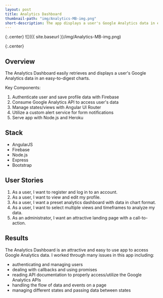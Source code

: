 ```yaml
---
layout: post
title: Analytics Dashboard
thumbnail-path: "img/Analytics-MB-img.png"
short-description: The app displays a user's Google Analytics data in easy to understand charts
---
```


{:.center}
![]({{ site.baseurl }}/img/Analytics-MB-img.png)

{:.center}
<a href="https://dashboard-analytics.herokuapp.com/" title="Analytics Dashboard Website">
<i class="fa fa-laptop fa-3x icon-space"></i>
</a>
<a href="https://github.com/eriksilver/GA-app" title="Analytics Dashboard GitHub">
<i class="fa fa-github-square fa-3x icon-space"></i>
</a>




## Overview

The Analytics Dashboard easily retrieves and displays a user's Google Analytics data in an easy-to-digest charts.

Key Components:
<ol>  
<li>Authenticate user and save profile data with Firebase</li>
<li>Consume Google Analytics API to access user's data</li>
<li>Manage states/views with Angular UI Router</li>
<li>Utilize a custom alert service for form notifications</li>
<li>Serve app with Node.js and Heroku</li>
</ol>

## Stack

<ul>
<li>AngularJS</li>
<li>Firebase</li>
<li>Node.js</li>
<li>Express</li>
<li>Bootstrap</li>
</ul>

## User Stories

<ol>
<li>As a user, I want to register and log in to an account.</li>
<li>As a user, I want to view and edit my profile.</li>
<li>As a user, I want a preset analytics dashboard with data in chart format.</li>
<li>As a user, I want to select multiple views and timeframes to analyze my data.</li>
<li>As an administrator, I want an attractive landing page with a call-to-action.</li>
</ol>

## Results

The Analytics Dashboard is an attractive and easy to use app to access Google Analytics data. I worked through many issues in this app including:
<ul>
<li>authenticating and managing users</li>
<li>dealing with callbacks and using promises</li>
<li>reading API documentation to properly access/utilize the Google Analytics APIs</li>
<li>handling the flow of data and events on a page</li>
<li>managing different states and passing data between states</li>
</ul>
